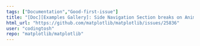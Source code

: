 ```yaml
---
tags: ["Documentation","Good-first-issue"]
title: "[Doc][Examples Gallery]: Side Navigation Section breaks on Animation examples. "
html_url: "https://github.com/matplotlib/matplotlib/issues/25836"
user: "codingtosh"
repo: "matplotlib/matplotlib"
---
```


